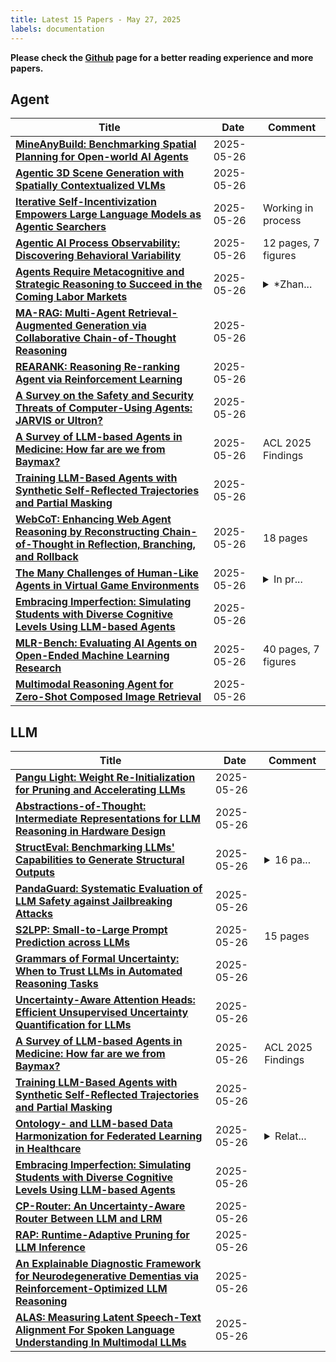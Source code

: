 ```yaml
---
title: Latest 15 Papers - May 27, 2025
labels: documentation
---
```

**Please check the [Github](https://github.com/DSJYTECHNOLOGY/DailyArXiv) page for a better reading experience and more papers.**

## Agent
| **Title** | **Date** | **Comment** |
| --- | --- | --- |
| **[MineAnyBuild: Benchmarking Spatial Planning for Open-world AI Agents](http://arxiv.org/abs/2505.20148v1)** | 2025-05-26 |  |
| **[Agentic 3D Scene Generation with Spatially Contextualized VLMs](http://arxiv.org/abs/2505.20129v1)** | 2025-05-26 |  |
| **[Iterative Self-Incentivization Empowers Large Language Models as Agentic Searchers](http://arxiv.org/abs/2505.20128v1)** | 2025-05-26 | Working in process |
| **[Agentic AI Process Observability: Discovering Behavioral Variability](http://arxiv.org/abs/2505.20127v1)** | 2025-05-26 | 12 pages, 7 figures |
| **[Agents Require Metacognitive and Strategic Reasoning to Succeed in the Coming Labor Markets](http://arxiv.org/abs/2505.20120v1)** | 2025-05-26 | <details><summary>*Zhan...</summary><p>*Zhang & Liu contributed equally</p></details> |
| **[MA-RAG: Multi-Agent Retrieval-Augmented Generation via Collaborative Chain-of-Thought Reasoning](http://arxiv.org/abs/2505.20096v1)** | 2025-05-26 |  |
| **[REARANK: Reasoning Re-ranking Agent via Reinforcement Learning](http://arxiv.org/abs/2505.20046v1)** | 2025-05-26 |  |
| **[A Survey on the Safety and Security Threats of Computer-Using Agents: JARVIS or Ultron?](http://arxiv.org/abs/2505.10924v2)** | 2025-05-26 |  |
| **[A Survey of LLM-based Agents in Medicine: How far are we from Baymax?](http://arxiv.org/abs/2502.11211v2)** | 2025-05-26 | ACL 2025 Findings |
| **[Training LLM-Based Agents with Synthetic Self-Reflected Trajectories and Partial Masking](http://arxiv.org/abs/2505.20023v1)** | 2025-05-26 |  |
| **[WebCoT: Enhancing Web Agent Reasoning by Reconstructing Chain-of-Thought in Reflection, Branching, and Rollback](http://arxiv.org/abs/2505.20013v1)** | 2025-05-26 | 18 pages |
| **[The Many Challenges of Human-Like Agents in Virtual Game Environments](http://arxiv.org/abs/2505.20011v1)** | 2025-05-26 | <details><summary>In pr...</summary><p>In proceedings of the 24th International Conference on Autonomous Agents and Multiagent Systems (AAMAS-2025), pages 1996--2005, May 19-23, Detroit, Michigan, USA</p></details> |
| **[Embracing Imperfection: Simulating Students with Diverse Cognitive Levels Using LLM-based Agents](http://arxiv.org/abs/2505.19997v1)** | 2025-05-26 |  |
| **[MLR-Bench: Evaluating AI Agents on Open-Ended Machine Learning Research](http://arxiv.org/abs/2505.19955v1)** | 2025-05-26 | 40 pages, 7 figures |
| **[Multimodal Reasoning Agent for Zero-Shot Composed Image Retrieval](http://arxiv.org/abs/2505.19952v1)** | 2025-05-26 |  |

## LLM
| **Title** | **Date** | **Comment** |
| --- | --- | --- |
| **[Pangu Light: Weight Re-Initialization for Pruning and Accelerating LLMs](http://arxiv.org/abs/2505.20155v1)** | 2025-05-26 |  |
| **[Abstractions-of-Thought: Intermediate Representations for LLM Reasoning in Hardware Design](http://arxiv.org/abs/2505.15873v2)** | 2025-05-26 |  |
| **[StructEval: Benchmarking LLMs' Capabilities to Generate Structural Outputs](http://arxiv.org/abs/2505.20139v1)** | 2025-05-26 | <details><summary>16 pa...</summary><p>16 pages, 9 figures, 13 tables</p></details> |
| **[PandaGuard: Systematic Evaluation of LLM Safety against Jailbreaking Attacks](http://arxiv.org/abs/2505.13862v3)** | 2025-05-26 |  |
| **[S2LPP: Small-to-Large Prompt Prediction across LLMs](http://arxiv.org/abs/2505.20097v1)** | 2025-05-26 | 15 pages |
| **[Grammars of Formal Uncertainty: When to Trust LLMs in Automated Reasoning Tasks](http://arxiv.org/abs/2505.20047v1)** | 2025-05-26 |  |
| **[Uncertainty-Aware Attention Heads: Efficient Unsupervised Uncertainty Quantification for LLMs](http://arxiv.org/abs/2505.20045v1)** | 2025-05-26 |  |
| **[A Survey of LLM-based Agents in Medicine: How far are we from Baymax?](http://arxiv.org/abs/2502.11211v2)** | 2025-05-26 | ACL 2025 Findings |
| **[Training LLM-Based Agents with Synthetic Self-Reflected Trajectories and Partial Masking](http://arxiv.org/abs/2505.20023v1)** | 2025-05-26 |  |
| **[Ontology- and LLM-based Data Harmonization for Federated Learning in Healthcare](http://arxiv.org/abs/2505.20020v1)** | 2025-05-26 | <details><summary>Relat...</summary><p>Related dataset: https://doi.org/10.5281/zenodo.15411810</p></details> |
| **[Embracing Imperfection: Simulating Students with Diverse Cognitive Levels Using LLM-based Agents](http://arxiv.org/abs/2505.19997v1)** | 2025-05-26 |  |
| **[CP-Router: An Uncertainty-Aware Router Between LLM and LRM](http://arxiv.org/abs/2505.19970v1)** | 2025-05-26 |  |
| **[RAP: Runtime-Adaptive Pruning for LLM Inference](http://arxiv.org/abs/2505.17138v2)** | 2025-05-26 |  |
| **[An Explainable Diagnostic Framework for Neurodegenerative Dementias via Reinforcement-Optimized LLM Reasoning](http://arxiv.org/abs/2505.19954v1)** | 2025-05-26 |  |
| **[ALAS: Measuring Latent Speech-Text Alignment For Spoken Language Understanding In Multimodal LLMs](http://arxiv.org/abs/2505.19937v1)** | 2025-05-26 |  |

